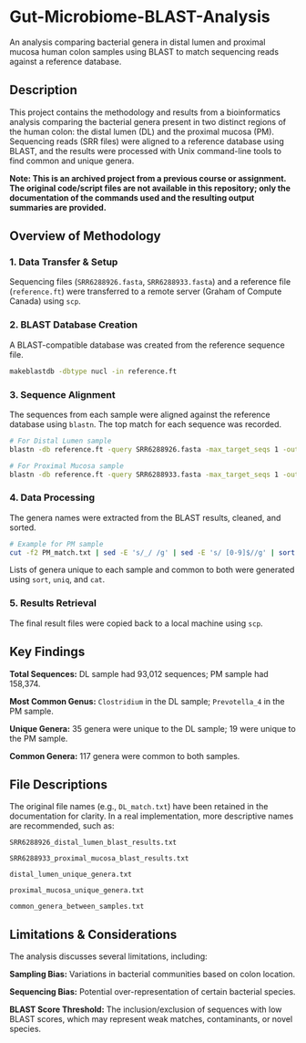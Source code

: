 # Gut-Microbiome-BLAST-Analysis
An analysis comparing bacterial genera in distal lumen and proximal mucosa human colon samples using BLAST to match sequencing reads against a reference database.

## Description
This project contains the methodology and results from a bioinformatics analysis comparing the bacterial genera present in two distinct regions of the human colon: the distal lumen (DL) and the proximal mucosa (PM). Sequencing reads (SRR files) were aligned to a reference database using BLAST, and the results were processed with Unix command-line tools to find common and unique genera.

**Note: This is an archived project from a previous course or assignment. The original code/script files are not available in this repository; only the documentation of the commands used and the resulting output summaries are provided.**

## Overview of Methodology

### 1. Data Transfer & Setup
Sequencing files (`SRR6288926.fasta`, `SRR6288933.fasta`) and a reference file (`reference.ft`) were transferred to a remote server (Graham of Compute Canada) using `scp`.

### 2. BLAST Database Creation
A BLAST-compatible database was created from the reference sequence file.
```bash
makeblastdb -dbtype nucl -in reference.ft
```

### 3. Sequence Alignment
The sequences from each sample were aligned against the reference database using ```blastn```. The top match for each sequence was recorded.
```bash
# For Distal Lumen sample
blastn -db reference.ft -query SRR6288926.fasta -max_target_seqs 1 -outfmt "6 qseqid sseqid bitscore" -out DL_match.txt

# For Proximal Mucosa sample
blastn -db reference.ft -query SRR6288933.fasta -max_target_seqs 1 -outfmt "6 qseqid sseqid bitscore" -out PM_match.txt
```

### 4. Data Processing
The genera names were extracted from the BLAST results, cleaned, and sorted.

```bash
# Example for PM sample
cut -f2 PM_match.txt | sed -E 's/_/ /g' | sed -E 's/ [0-9]$//g' | sort | uniq > PM_genera_list
```
Lists of genera unique to each sample and common to both were generated using ```sort```, ```uniq```, and ```cat```.

### 5. Results Retrieval
The final result files were copied back to a local machine using ```scp```.

## Key Findings

**Total Sequences:** DL sample had 93,012 sequences; PM sample had 158,374.

**Most Common Genus:** ```Clostridium``` in the DL sample; ```Prevotella_4``` in the PM sample.

**Unique Genera:** 35 genera were unique to the DL sample; 19 were unique to the PM sample.

**Common Genera:** 117 genera were common to both samples.

## File Descriptions

The original file names (e.g., ```DL_match.txt```) have been retained in the documentation for clarity. In a real implementation, more descriptive names are recommended, such as:

```SRR6288926_distal_lumen_blast_results.txt```

```SRR6288933_proximal_mucosa_blast_results.txt```

```distal_lumen_unique_genera.txt```

```proximal_mucosa_unique_genera.txt```

```common_genera_between_samples.txt```

## Limitations & Considerations

The analysis discusses several limitations, including:

**Sampling Bias:** Variations in bacterial communities based on colon location.

**Sequencing Bias:** Potential over-representation of certain bacterial species.

**BLAST Score Threshold:** The inclusion/exclusion of sequences with low BLAST scores, which may represent weak matches, contaminants, or novel species.


